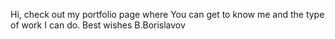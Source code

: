 Hi, check out my portfolio page where You can get to know me and the type of work I can do. Best wishes B.Borislavov
